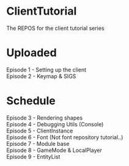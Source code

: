 # ClientTutorial
The REPOS for the client tutorial series

# Uploaded
Episode 1 - Setting up the client<br/>
Episode 2 - Keymap & SIGS<br/>

# Schedule
Episode 3 - Rendering shapes<br/>
Episode 4 - Debugging Utils (Console)<br/>
Episode 5 - ClientInstance<br/>
Episode 6 - Font (Not font repository tutorial..)<br/>
Episode 7 - Module base<br/>
Episode 8 - GameMode & LocalPlayer<br/>
Episode 9 - EntityList<br/>
